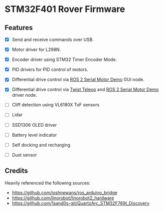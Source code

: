 # STM32F401 Rover Firmware


## Features
- [x] Send and receive commands over USB.
- [x] Motor driver for L298N.
- [x] Encoder driver using STM32 Timer Encoder Mode.
- [x] PID drivers for PID control of motors.
- [x] Differential drive control via [ROS 2 Serial Motor Demo](https://github.com/shaoyuancc/ros2_serial_motor_demo) GUI node.
- [x] Differential drive control via [Twist Teleop](https://github.com/ros2/teleop_twist_keyboard/blob/dashing/teleop_twist_keyboard.py) and [ROS 2 Serial Motor Demo](https://github.com/shaoyuancc/ros2_serial_motor_demo) driver node.
- [ ] Cliff detection using VL6180X ToF sensors
- [ ] Lidar
- [ ] SSD1306 OLED driver
- [ ] Battery level indicator
- [ ] Self docking and recharging
- [ ] Dust sensor


## Credits
Heavily referenced the following sources:
- https://github.com/joshnewans/ros_arduino_bridge
- https://github.com/linorobot/linorobot2_hardware
- https://github.com/1sand0s-git/QuartzArc_STM32F769I_Discovery